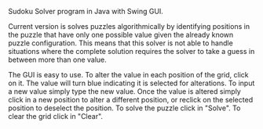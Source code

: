 Sudoku Solver program in Java with Swing GUI.

Current version is solves puzzles algorithmically by identifying positions in the puzzle that have only one possible value given the already known puzzle configuration. This means that this solver is not able to handle situations where the complete solution requires the solver to take a guess in between more than one value.

The GUI is easy to use. To alter the value in each position of the grid, click on it. The value will turn blue indicating it is selected for alterations. To input a new value simply type the new value. Once the value is altered simply click in a new position to alter a different position, or reclick on the selected position to deselect the position. To solve the puzzle click in "Solve". To clear the grid click in "Clear".
